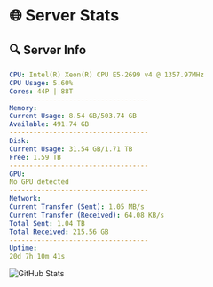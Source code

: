 # 🌐 Server Stats
## 🔍 Server Info
```yaml
CPU: Intel(R) Xeon(R) CPU E5-2699 v4 @ 1357.97MHz
CPU Usage: 5.60%
Cores: 44P | 88T
-----------------------------------
Memory:
Current Usage: 8.54 GB/503.74 GB
Available: 491.74 GB
-----------------------------------
Disk:
Current Usage: 31.54 GB/1.71 TB
Free: 1.59 TB
-----------------------------------
GPU:
No GPU detected
-----------------------------------
Network:
Current Transfer (Sent): 1.05 MB/s
Current Transfer (Received): 64.08 KB/s
Total Sent: 1.04 TB
Total Received: 215.56 GB
-----------------------------------
Uptime:
20d 7h 10m 41s
```
![GitHub Stats](https://img.shields.io/badge/Updated-2025-05-10_00:19:29-blue)